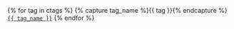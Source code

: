 <div class="tags-cloud">
  {% for tag in ctags %}
    {% capture tag_name %}{{ tag }}{% endcapture %}
	<a href="{{ tag_urlprefix }}tags.html#{{ tag_name | url_encode }}"><code>{{ tag_name }}</code></a>
  {% endfor %}
</div>
